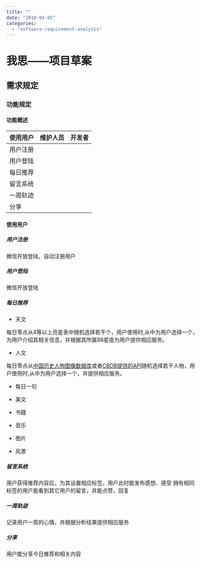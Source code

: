 ```yaml
---
title: ""
date: "2018-04-05"
categories: 
  - "software-requirement-analysis"
---
```


# 我思——项目草案

## 需求规定

### 功能规定

#### 功能概述

| **使用用户** | **维护人员** | **开发者** |
| --- | --- | --- |
| 用户注册 |  |  |
| 用户登陆 |  |  |
| 每日推荐 |  |  |
| 留言系统 |  |  |
| 一周轨迹 |  |  |
| 分享 |  |  |

#### 使用用户

##### 用户注册

微信开放登陆，自动注册用户

##### 用户登陆

微信开放登陆

##### 每日推荐

- 天文

每日零点从4等以上亮星表中随机选择若干个，用户使用时,从中为用户选择一个，为用户介绍其相关信息，并根据其所属88星座为用户提供相应服务。

- 人文

每日零点从[中国历史人物图像数据库](http://diglweb.zjlib.cn:8081/zjtsg/mingren)或者[CBDB提供的API](https://projects.iq.harvard.edu/cbdb/cbdb-api)随机选择若干人物，用户使用时,从中为用户选择一个，并提供相应服务。

- 每日一句
    
- 美文
    
- 书籍
    
- 音乐
    
- 图片
    
- 风景
    

##### 留言系统

用户获得推荐内容后，为其设置相应标签，用户此时能发布感想、感受 拥有相同标签的用户能看到其它用户的留言，并能点赞，回复

##### 一周轨迹

记录用户一周的心情，并根据分析结果提供相应服务

##### 分享

用户能分享今日推荐和相关内容
